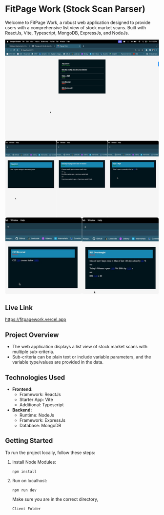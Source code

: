 # FitPage Work (Stock Scan Parser)

Welcome to FitPage Work, a robust web application designed to provide users with a comprehensive list view of stock market scans. Built with ReactJs, Vite, Typescript, MongoDB, ExpressJs, and NodeJs.

![FitPage Work](main.png)
![FitPage Work](main2.jpeg)

## Live Link
https://fitpagework.vercel.app


## Project Overview
- The web application displays a list view of stock market scans with multiple sub-criteria.
- Sub-criteria can be plain text or include variable parameters, and the variable type/values are provided in the data.

## Technologies Used
- **Frontend:**
  - Framework: ReactJs
  - Starter App: Vite
  - Additional: Typescript
- **Backend:**
  - Runtime: NodeJs
  - Framework: ExpressJs
  - Database: MongoDB

## Getting Started
To run the project locally, follow these steps:

1. Install Node Modules:
    ```
    npm install
    ```

2. Run on localhost:
    ```
    npm run dev
    ```

    Make sure you are in the correct directory,
    ```
    Client Folder
    ```


